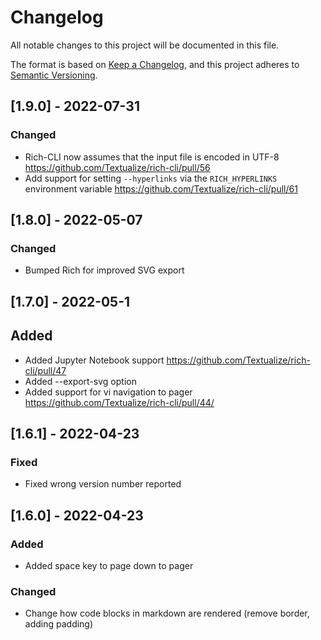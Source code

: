 # Changelog

All notable changes to this project will be documented in this file.

The format is based on [Keep a Changelog](https://keepachangelog.com/en/1.0.0/),
and this project adheres to [Semantic Versioning](https://semver.org/spec/v2.0.0.html).

## [1.9.0] - 2022-07-31

### Changed

- Rich-CLI now assumes that the input file is encoded in UTF-8 https://github.com/Textualize/rich-cli/pull/56
- Add support for setting `--hyperlinks` via the `RICH_HYPERLINKS` environment variable https://github.com/Textualize/rich-cli/pull/61

## [1.8.0] - 2022-05-07

### Changed

- Bumped Rich for improved SVG export

## [1.7.0] - 2022-05-1

## Added

- Added Jupyter Notebook support https://github.com/Textualize/rich-cli/pull/47
- Added --export-svg option
- Added support for vi navigation to pager https://github.com/Textualize/rich-cli/pull/44/

## [1.6.1] - 2022-04-23

### Fixed

- Fixed wrong version number reported

## [1.6.0] - 2022-04-23

### Added

- Added space key to page down to pager

### Changed

- Change how code blocks in markdown are rendered (remove border, adding padding)
